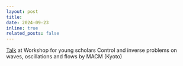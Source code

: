 ```yaml
---
layout: post
title: 
date: 2024-09-23
inline: true
related_posts: false
---
```


[Talk](https://sites.google.com/site/macmpimadegawa2017/index/2024) at Workshop for young scholars
Control and inverse problems on waves, oscillations and flows by MACM (Kyoto)